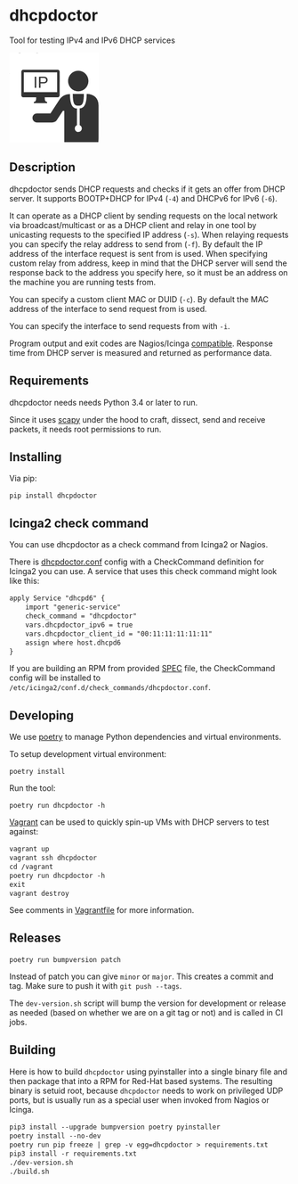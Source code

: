 # dhcpdoctor

Tool for testing IPv4 and IPv6 DHCP services

![Logo](logo.png)

## Description

dhcpdoctor sends DHCP requests and checks if it gets an offer from DHCP server.
It supports BOOTP+DHCP for IPv4 (`-4`) and DHCPv6 for IPv6 (`-6`).

It can operate as a DHCP client by sending requests on the local network via
broadcast/multicast or as a DHCP client and relay in one tool by unicasting
requests to the specified IP address (`-s`). When relaying requests you can
specify the relay address to send from (`-f`). By default the IP address of
the interface request is sent from is used. When specifying custom relay from
address, keep in mind that the DHCP server will send the response back to the
address you specify here, so it must be an address on the machine you are
running tests from.

You can specify a custom client MAC or DUID (`-c`). By default the MAC address
of the interface to send request from is used.

You can specify the interface to send requests from with `-i`.

Program output and exit codes are Nagios/Icinga [compatible](https://nagios-plugins.org/doc/guidelines.html). Response time from DHCP server is measured and returned as performance data.

## Requirements

dhcpdoctor needs needs Python 3.4 or later to run.

Since it uses [scapy](https://scapy.net/) under the hood to craft, dissect, send and receive packets, it needs root permissions to run.

## Installing

Via pip:

```
pip install dhcpdoctor
```

## Icinga2 check command

You can use dhcpdoctor as a check command from Icinga2 or Nagios.

There is [dhcpdoctor.conf](dhcpdoctor.conf) config with a CheckCommand definition
for Icinga2 you can use. A service that uses this check command might look like
this:

```
apply Service "dhcpd6" {
    import "generic-service"
    check_command = "dhcpdoctor"
    vars.dhcpdoctor_ipv6 = true
    vars.dhcpdoctor_client_id = "00:11:11:11:11:11"
    assign where host.dhcpd6
}
```

If you are building an RPM from provided [SPEC](dhcpdoctor.spec) file, the
CheckCommand config will be installed to
`/etc/icinga2/conf.d/check_commands/dhcpdoctor.conf`.

## Developing

We use [poetry](https://poetry.eustace.io/) to manage Python dependencies and virtual environments.

To setup development virtual environment:

```
poetry install
```

Run the tool:

```
poetry run dhcpdoctor -h
```

[Vagrant](https://www.vagrantup.com/) can be used to quickly spin-up VMs with 
DHCP servers to test against:

```
vagrant up
vagrant ssh dhcpdoctor
cd /vagrant
poetry run dhcpdoctor -h
exit
vagrant destroy
```

See comments in [Vagrantfile](Vagrantfile) for more information.

## Releases

```
poetry run bumpversion patch
```

Instead of patch you can give `minor` or `major`.
This creates a commit and tag. Make sure to push it with `git push --tags`.

The `dev-version.sh` script will bump the version for development or release as
needed (based on whether we are on a git tag or not) and is called in CI jobs.

## Building

Here is how to build `dhcpdoctor` using pyinstaller into a single binary file
and then package that into a RPM for Red-Hat based systems. The resulting
binary is setuid root, because `dhcpdoctor` needs to work on privileged UDP
ports, but is usually run as a special user when invoked from Nagios or Icinga.

```
pip3 install --upgrade bumpversion poetry pyinstaller
poetry install --no-dev
poetry run pip freeze | grep -v egg=dhcpdoctor > requirements.txt
pip3 install -r requirements.txt
./dev-version.sh
./build.sh
```
